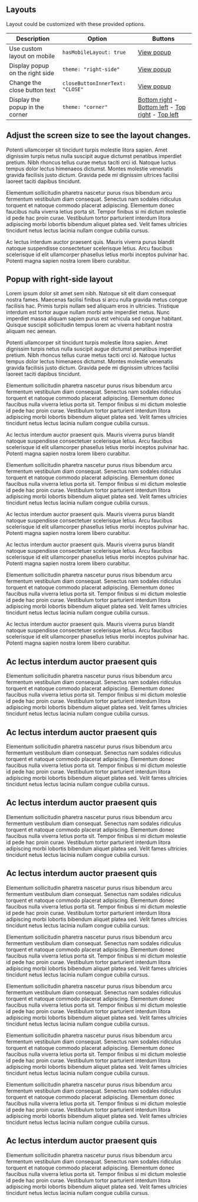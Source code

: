 ## Layouts

Layout could be customized with these provided options.

| Description                     | Option                          | Buttons                                                                                                                                                           |
|---------------------------------|---------------------------------|-------------------------------------------------------------------------------------------------------------------------------------------------------------------|
| Use custom layout on mobile     | `hasMobileLayout: true`         | [View popup](#popup-mobile)                                                                                                                                       |
| Display popup on the right side | `theme: "right-side"`           | [View popup](#popup-right-side)                                                                                                                                   |
| Change the close button text    | `closeButtonInnerText: "CLOSE"` | [View popup](#popup-custom-close)                                                                                                                                 |
| Display the popup in the corner | `theme: "corner"`               | [Bottom right](#popup-corner-bottom-right) - [Bottom left](#popup-corner-bottom-left) - [Top right](#popup-corner-top-right) - [Top left](#popup-corner-top-left) |

<div data-easy-popup='{"id": "popup-mobile", "hasMobileLayout": "true"}'>
    <!-- Popup content -->
<h2>Adjust the screen size to see the layout changes.</h2>    
<p>
Potenti ullamcorper sit tincidunt turpis molestie litora sapien. Amet dignissim turpis netus nulla suscipit augue
dictumst penatibus imperdiet pretium. Nibh rhoncus tellus curae metus taciti orci id. Natoque luctus tempus dolor lectus
himenaeos dictumst. Montes molestie venenatis gravida facilisis justo dictum. Gravida pede mi dignissim ultrices
facilisi laoreet taciti dapibus tincidunt.

Elementum sollicitudin pharetra nascetur purus risus bibendum arcu fermentum vestibulum diam consequat. Senectus nam
sodales ridiculus torquent et natoque commodo placerat adipiscing. Elementum donec faucibus nulla viverra letius porta
sit. Tempor finibus si mi dictum molestie id pede hac proin curae. Vestibulum tortor parturient interdum litora
adipiscing morbi lobortis bibendum aliquet platea sed. Velit fames ultricies tincidunt netus lectus lacinia nullam
congue cubilia cursus.

Ac lectus interdum auctor praesent quis. Mauris viverra purus blandit natoque suspendisse consectetuer scelerisque
letius. Arcu faucibus scelerisque id elit ullamcorper phasellus letius morbi inceptos pulvinar hac. Potenti magna sapien
nostra lorem libero curabitur.
</p>
</div>

<div data-easy-popup='{"id": "popup-right-side", "theme": "right-side", "hasMobileLayout": "false"}'>
    <!-- Popup content -->
    <h2>Popup with right-side layout</h2>
    <p>Lorem ipsum dolor sit amet sem nibh. Natoque sit elit diam consequat nostra fames. Maecenas facilisi finibus si arcu nulla gravida metus congue facilisis hac. Primis turpis nullam sed aliquam eros in ultricies. Tristique interdum est tortor augue nullam morbi ante imperdiet metus. Nunc imperdiet massa aliquam sapien purus est vehicula sed congue habitant. Quisque suscipit sollicitudin tempus lorem ac viverra habitant nostra aliquam nec aenean.

Potenti ullamcorper sit tincidunt turpis molestie litora sapien. Amet dignissim turpis netus nulla suscipit augue
dictumst penatibus imperdiet pretium. Nibh rhoncus tellus curae metus taciti orci id. Natoque luctus tempus dolor lectus
himenaeos dictumst. Montes molestie venenatis gravida facilisis justo dictum. Gravida pede mi dignissim ultrices
facilisi laoreet taciti dapibus tincidunt.

Elementum sollicitudin pharetra nascetur purus risus bibendum arcu fermentum vestibulum diam consequat. Senectus nam
sodales ridiculus torquent et natoque commodo placerat adipiscing. Elementum donec faucibus nulla viverra letius porta
sit. Tempor finibus si mi dictum molestie id pede hac proin curae. Vestibulum tortor parturient interdum litora
adipiscing morbi lobortis bibendum aliquet platea sed. Velit fames ultricies tincidunt netus lectus lacinia nullam
congue cubilia cursus.

Ac lectus interdum auctor praesent quis. Mauris viverra purus blandit natoque suspendisse consectetuer scelerisque
letius. Arcu faucibus scelerisque id elit ullamcorper phasellus letius morbi inceptos pulvinar hac. Potenti magna sapien
nostra lorem libero curabitur.

Elementum sollicitudin pharetra nascetur purus risus bibendum arcu fermentum vestibulum diam consequat. Senectus nam
sodales ridiculus torquent et natoque commodo placerat adipiscing. Elementum donec faucibus nulla viverra letius porta
sit. Tempor finibus si mi dictum molestie id pede hac proin curae. Vestibulum tortor parturient interdum litora
adipiscing morbi lobortis bibendum aliquet platea sed. Velit fames ultricies tincidunt netus lectus lacinia nullam
congue cubilia cursus.

Ac lectus interdum auctor praesent quis. Mauris viverra purus blandit natoque suspendisse consectetuer scelerisque
letius. Arcu faucibus scelerisque id elit ullamcorper phasellus letius morbi inceptos pulvinar hac. Potenti magna sapien
nostra lorem libero curabitur.

Ac lectus interdum auctor praesent quis. Mauris viverra purus blandit natoque suspendisse consectetuer scelerisque
letius. Arcu faucibus scelerisque id elit ullamcorper phasellus letius morbi inceptos pulvinar hac. Potenti magna sapien
nostra lorem libero curabitur.

Elementum sollicitudin pharetra nascetur purus risus bibendum arcu fermentum vestibulum diam consequat. Senectus nam
sodales ridiculus torquent et natoque commodo placerat adipiscing. Elementum donec faucibus nulla viverra letius porta
sit. Tempor finibus si mi dictum molestie id pede hac proin curae. Vestibulum tortor parturient interdum litora
adipiscing morbi lobortis bibendum aliquet platea sed. Velit fames ultricies tincidunt netus lectus lacinia nullam
congue cubilia cursus.

Ac lectus interdum auctor praesent quis. Mauris viverra purus blandit natoque suspendisse consectetuer scelerisque
letius. Arcu faucibus scelerisque id elit ullamcorper phasellus letius morbi inceptos pulvinar hac. Potenti magna sapien
nostra lorem libero curabitur.
</p>
</div>

<div data-easy-popup='{"id": "popup-corner-bottom-right", "theme": "corner" }'>
    <!-- Popup content -->
<h2>Ac lectus interdum auctor praesent quis</h2>  
<p>Elementum sollicitudin pharetra nascetur purus risus bibendum arcu fermentum vestibulum diam consequat. Senectus nam
sodales ridiculus torquent et natoque commodo placerat adipiscing. Elementum donec faucibus nulla viverra letius porta
sit. Tempor finibus si mi dictum molestie id pede hac proin curae. Vestibulum tortor parturient interdum litora
adipiscing morbi lobortis bibendum aliquet platea sed. Velit fames ultricies tincidunt netus lectus lacinia nullam
congue cubilia cursus.</p>
</div>

<div data-easy-popup='{"id": "popup-corner-bottom-left", "theme": "corner", "position":"bottom left" }'>
    <!-- Popup content -->
<h2>Ac lectus interdum auctor praesent quis</h2>  
<p>Elementum sollicitudin pharetra nascetur purus risus bibendum arcu fermentum vestibulum diam consequat. Senectus nam
sodales ridiculus torquent et natoque commodo placerat adipiscing. Elementum donec faucibus nulla viverra letius porta
sit. Tempor finibus si mi dictum molestie id pede hac proin curae. Vestibulum tortor parturient interdum litora
adipiscing morbi lobortis bibendum aliquet platea sed. Velit fames ultricies tincidunt netus lectus lacinia nullam
congue cubilia cursus.</p>
</div>

<div data-easy-popup='{"id": "popup-corner-top-right", "theme": "corner", "position":"top right" }'>
    <!-- Popup content -->
<h2>Ac lectus interdum auctor praesent quis</h2>  
<p>Elementum sollicitudin pharetra nascetur purus risus bibendum arcu fermentum vestibulum diam consequat. Senectus nam
sodales ridiculus torquent et natoque commodo placerat adipiscing. Elementum donec faucibus nulla viverra letius porta
sit. Tempor finibus si mi dictum molestie id pede hac proin curae. Vestibulum tortor parturient interdum litora
adipiscing morbi lobortis bibendum aliquet platea sed. Velit fames ultricies tincidunt netus lectus lacinia nullam
congue cubilia cursus.</p>
</div>

<div data-easy-popup='{"id": "popup-corner-top-left", "theme": "corner", "position":"top left" }'>
    <!-- Popup content -->
<h2>Ac lectus interdum auctor praesent quis</h2>  
<p>Elementum sollicitudin pharetra nascetur purus risus bibendum arcu fermentum vestibulum diam consequat. Senectus nam
sodales ridiculus torquent et natoque commodo placerat adipiscing. Elementum donec faucibus nulla viverra letius porta
sit. Tempor finibus si mi dictum molestie id pede hac proin curae. Vestibulum tortor parturient interdum litora
adipiscing morbi lobortis bibendum aliquet platea sed. Velit fames ultricies tincidunt netus lectus lacinia nullam
congue cubilia cursus.</p>
<p>Elementum sollicitudin pharetra nascetur purus risus bibendum arcu fermentum vestibulum diam consequat. Senectus nam
sodales ridiculus torquent et natoque commodo placerat adipiscing. Elementum donec faucibus nulla viverra letius porta
sit. Tempor finibus si mi dictum molestie id pede hac proin curae. Vestibulum tortor parturient interdum litora
adipiscing morbi lobortis bibendum aliquet platea sed. Velit fames ultricies tincidunt netus lectus lacinia nullam
congue cubilia cursus.</p>
<p>Elementum sollicitudin pharetra nascetur purus risus bibendum arcu fermentum vestibulum diam consequat. Senectus nam
sodales ridiculus torquent et natoque commodo placerat adipiscing. Elementum donec faucibus nulla viverra letius porta
sit. Tempor finibus si mi dictum molestie id pede hac proin curae. Vestibulum tortor parturient interdum litora
adipiscing morbi lobortis bibendum aliquet platea sed. Velit fames ultricies tincidunt netus lectus lacinia nullam
congue cubilia cursus.</p>
<p>Elementum sollicitudin pharetra nascetur purus risus bibendum arcu fermentum vestibulum diam consequat. Senectus nam
sodales ridiculus torquent et natoque commodo placerat adipiscing. Elementum donec faucibus nulla viverra letius porta
sit. Tempor finibus si mi dictum molestie id pede hac proin curae. Vestibulum tortor parturient interdum litora
adipiscing morbi lobortis bibendum aliquet platea sed. Velit fames ultricies tincidunt netus lectus lacinia nullam
congue cubilia cursus.</p>
<p>Elementum sollicitudin pharetra nascetur purus risus bibendum arcu fermentum vestibulum diam consequat. Senectus nam
sodales ridiculus torquent et natoque commodo placerat adipiscing. Elementum donec faucibus nulla viverra letius porta
sit. Tempor finibus si mi dictum molestie id pede hac proin curae. Vestibulum tortor parturient interdum litora
adipiscing morbi lobortis bibendum aliquet platea sed. Velit fames ultricies tincidunt netus lectus lacinia nullam
congue cubilia cursus.</p>
</div>

<div data-easy-popup='{"id": "popup-custom-close", "closeButtonInnerText": "CLOSE"}'>
    <!-- Popup content -->
<h2>Ac lectus interdum auctor praesent quis</h2>  
<p>Elementum sollicitudin pharetra nascetur purus risus bibendum arcu fermentum vestibulum diam consequat. Senectus nam
sodales ridiculus torquent et natoque commodo placerat adipiscing. Elementum donec faucibus nulla viverra letius porta
sit. Tempor finibus si mi dictum molestie id pede hac proin curae. Vestibulum tortor parturient interdum litora
adipiscing morbi lobortis bibendum aliquet platea sed. Velit fames ultricies tincidunt netus lectus lacinia nullam
congue cubilia cursus.</p>
</div>